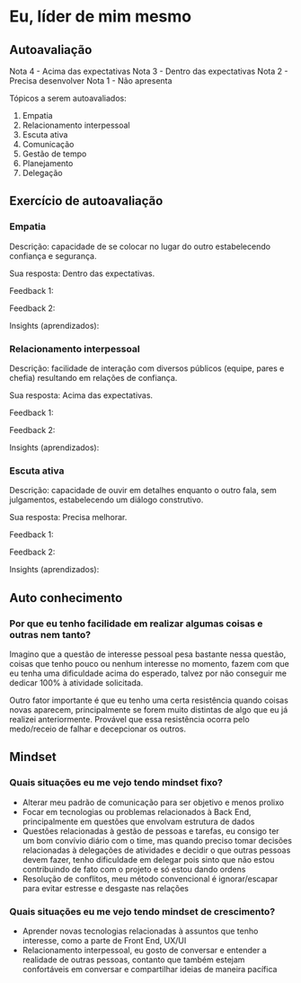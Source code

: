 # Eu, líder de mim mesmo

## Autoavaliação

Nota 4 - Acima das expectativas
Nota 3 - Dentro das expectativas
Nota 2 - Precisa desenvolver
Nota 1 - Não apresenta

Tópicos a serem autoavaliados:

1. Empatia
2. Relacionamento interpessoal
3. Escuta ativa
4. Comunicação
5. Gestão de tempo
6. Planejamento
7. Delegação

## Exercício de autoavaliação

### Empatia

Descrição: capacidade de se colocar no lugar do outro estabelecendo confiança e segurança.

Sua resposta: Dentro das expectativas. 

Feedback 1:

Feedback 2:

Insights (aprendizados):

### Relacionamento interpessoal

Descrição: facilidade de interação com diversos públicos (equipe, pares e chefia) resultando em relações de confiança.

Sua resposta: Acima das expectativas.

Feedback 1:

Feedback 2:

Insights (aprendizados):

### Escuta ativa

Descrição: capacidade de ouvir em detalhes enquanto o outro fala, sem julgamentos, estabelecendo um diálogo construtivo.

Sua resposta: Precisa melhorar. 

Feedback 1:

Feedback 2:

Insights (aprendizados):

## Auto conhecimento

### Por que eu tenho facilidade em realizar algumas coisas e outras nem tanto?

Imagino que a questão de interesse pessoal pesa bastante nessa questão, coisas que tenho pouco ou nenhum interesse no momento, fazem com que eu tenha uma dificuldade acima do esperado, talvez por não conseguir me dedicar 100% à atividade solicitada. 

Outro fator importante é que eu tenho uma certa resistência quando coisas novas aparecem, principalmente se forem muito distintas de algo que eu já realizei anteriormente. Provável que essa resistência ocorra pelo medo/receio de falhar e decepcionar os outros.

## Mindset

### Quais situações eu me vejo tendo mindset fixo?

- Alterar meu padrão de comunicação para ser objetivo e menos prolixo
- Focar em tecnologias ou problemas relacionados à Back End, principalmente em questões que envolvam estrutura de dados
- Questões relacionadas à gestão de pessoas e tarefas, eu consigo ter um bom convívio diário com o time, mas quando preciso tomar decisões relacionadas à delegações de atividades e decidir o que outras pessoas devem fazer, tenho dificuldade em delegar pois sinto que não estou contribuindo de fato com o projeto e só estou dando ordens
- Resolução de conflitos, meu método convencional é ignorar/escapar para evitar estresse e desgaste nas relações

### Quais situações eu me vejo tendo mindset de crescimento?

- Aprender novas tecnologias relacionadas à assuntos que tenho interesse, como a parte de Front End, UX/UI
- Relacionamento interpessoal, eu gosto de conversar e entender a realidade de outras pessoas, contanto que também estejam confortáveis em conversar e compartilhar ideias de maneira pacífica
<!--stackedit_data:
eyJoaXN0b3J5IjpbNzg3MDY5MzI3LC00Nzk2NjI3NzUsMTcxND
U3NTAzMiwyMDAwMDEwNjcxLC01NTM1OTk1NjBdfQ==
-->
